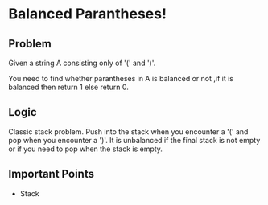 # Balanced Parantheses!

## Problem

Given a string A consisting only of '(' and ')'.

You need to find whether parantheses in A is balanced or not ,if it is balanced then return 1 else return 0.

## Logic

Classic stack problem. Push into the stack when you encounter a '(' and pop when you encounter a ')'. It is unbalanced if the final stack is not empty or if you need to pop when the stack is empty.

## Important Points

- Stack
